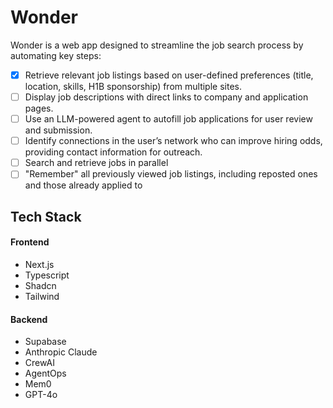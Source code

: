 # Wonder

Wonder is a web app designed to streamline the job search process by automating key steps:

-   [x] Retrieve relevant job listings based on user-defined preferences (title, location, skills, H1B sponsorship) from multiple sites.
-   [ ] Display job descriptions with direct links to company and application pages.
-   [ ] Use an LLM-powered agent to autofill job applications for user review and submission.
-   [ ] Identify connections in the user’s network who can improve hiring odds, providing contact information for outreach.
-   [ ] Search and retrieve jobs in parallel
-   [ ] "Remember" all previously viewed job listings, including reposted ones and those already applied to

## Tech Stack

#### Frontend

-   Next.js
-   Typescript
-   Shadcn
-   Tailwind

#### Backend

-   Supabase
-   Anthropic Claude
-   CrewAI
-   AgentOps
-   Mem0
-   GPT-4o
